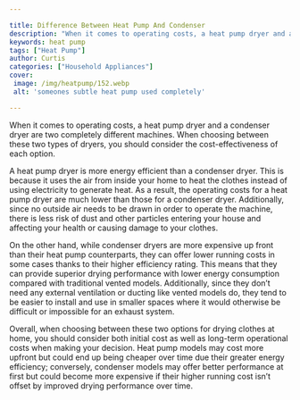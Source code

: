```yaml
---

title: Difference Between Heat Pump And Condenser
description: "When it comes to operating costs, a heat pump dryer and a condenser dryer are two completely different machines. When choosing bet...you wont regret reading on"
keywords: heat pump
tags: ["Heat Pump"]
author: Curtis
categories: ["Household Appliances"]
cover: 
 image: /img/heatpump/152.webp
 alt: 'someones subtle heat pump used completely'

---
```


When it comes to operating costs, a heat pump dryer and a condenser dryer are two completely different machines. When choosing between these two types of dryers, you should consider the cost-effectiveness of each option. 

A heat pump dryer is more energy efficient than a condenser dryer. This is because it uses the air from inside your home to heat the clothes instead of using electricity to generate heat. As a result, the operating costs for a heat pump dryer are much lower than those for a condenser dryer. Additionally, since no outside air needs to be drawn in order to operate the machine, there is less risk of dust and other particles entering your house and affecting your health or causing damage to your clothes. 

On the other hand, while condenser dryers are more expensive up front than their heat pump counterparts, they can offer lower running costs in some cases thanks to their higher efficiency rating. This means that they can provide superior drying performance with lower energy consumption compared with traditional vented models. Additionally, since they don’t need any external ventilation or ducting like vented models do, they tend to be easier to install and use in smaller spaces where it would otherwise be difficult or impossible for an exhaust system. 

Overall, when choosing between these two options for drying clothes at home, you should consider both initial cost as well as long-term operational costs when making your decision. Heat pump models may cost more upfront but could end up being cheaper over time due their greater energy efficiency; conversely, condenser models may offer better performance at first but could become more expensive if their higher running cost isn’t offset by improved drying performance over time.
